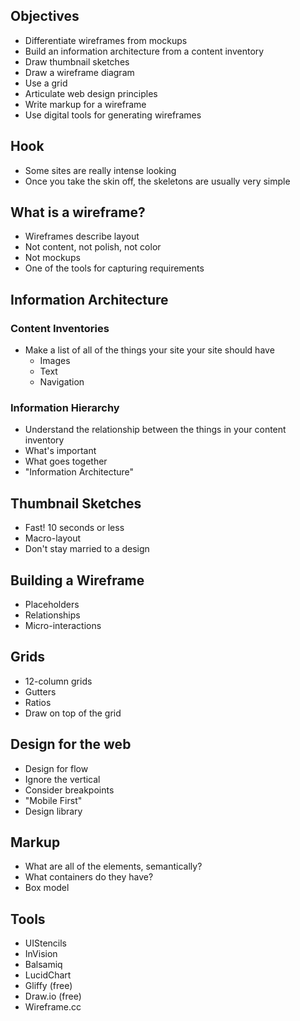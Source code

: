 ## Objectives

* Differentiate wireframes from mockups
* Build an information architecture from a content inventory
* Draw thumbnail sketches
* Draw a wireframe diagram
* Use a grid
* Articulate web design principles
* Write markup for a wireframe
* Use digital tools for generating wireframes

## Hook

* Some sites are really intense looking
* Once you take the skin off, the skeletons are usually very simple

## What is a wireframe?

* Wireframes describe layout
* Not content, not polish, not color
* Not mockups
* One of the tools for capturing requirements

## Information Architecture

### Content Inventories

* Make a list of all of the things your site your site should have
    * Images
    * Text
    * Navigation

### Information Hierarchy

* Understand the relationship between the things in your content inventory
* What's important
* What goes together
* "Information Architecture"

## Thumbnail Sketches

* Fast! 10 seconds or less
* Macro-layout
* Don't stay married to a design

## Building a Wireframe

* Placeholders
* Relationships
* Micro-interactions

## Grids

* 12-column grids
* Gutters
* Ratios
* Draw on top of the grid

## Design for the web

* Design for flow
* Ignore the vertical
* Consider breakpoints
* "Mobile First"
* Design library

## Markup

* What are all of the elements, semantically?
* What containers do they have?
* Box model

## Tools

* UIStencils
* InVision
* Balsamiq
* LucidChart
* Gliffy (free)
* Draw.io (free)
* Wireframe.cc
